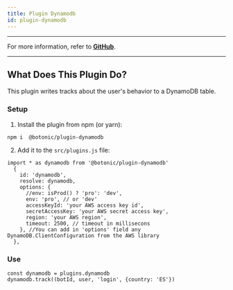 ```yaml
---
title: Plugin Dynamodb
id: plugin-dynamodb
---
```


---

For more information, refer to **[GitHub](https://github.com/hubtype/botonic/tree/master/packages/botonic-plugin-dynamodb)**.

---

## What Does This Plugin Do?

This plugin writes tracks about the user's behavior to a DynamoDB table.

### Setup

1. Install the plugin from npm (or yarn):

```
npm i  @botonic/plugin-dynamodb
```

2. Add it to the `src/plugins.js` file:

```
import * as dynamodb from '@botonic/plugin-dynamodb'
  {
    id: 'dynamodb',
    resolve: dynamodb,
    options: {
      //env: isProd() ? 'pro': 'dev',
      env: 'pro', // or 'dev'
      accessKeyId: 'your AWS access key id',
      secretAccessKey: 'your AWS secret access key',
      region: 'your AWS region',
      timeout: 2500, // timeout in millisecons
    }, //You can add in 'options' field any DynamoDB.ClientConfiguration from the AWS library
  },
```

### Use

```
const dynamodb = plugins.dynamodb
dynamodb.track((botId, user, 'login', {country: 'ES'})
```
